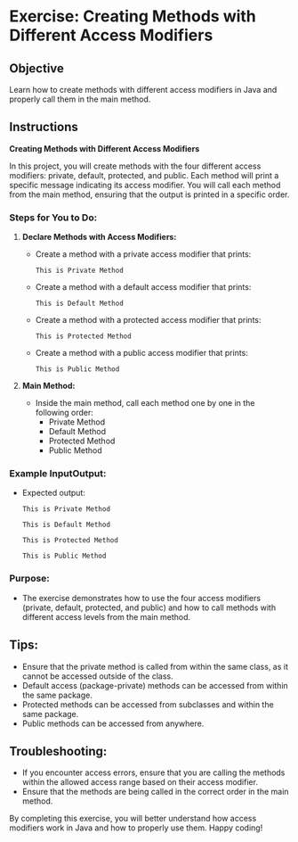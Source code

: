 # Exercise: Creating Methods with Different Access Modifiers

## Objective
Learn how to create methods with different access modifiers in Java and properly call them in the main method.

## Instructions

**Creating Methods with Different Access Modifiers**

In this project, you will create methods with the four different access modifiers: private, default, protected, and public. Each method will print a specific message indicating its access modifier. You will call each method from the main method, ensuring that the output is printed in a specific order.

### Steps for You to Do:

1. **Declare Methods with Access Modifiers:**
    - Create a method with a private access modifier that prints:
      ```
      This is Private Method
      ```
    - Create a method with a default access modifier that prints:
      ```
      This is Default Method
      ```
    - Create a method with a protected access modifier that prints:
      ```
      This is Protected Method
      ```
    - Create a method with a public access modifier that prints:
      ```
      This is Public Method
      ```

2. **Main Method:**
    - Inside the main method, call each method one by one in the following order:
        - Private Method
        - Default Method
        - Protected Method
        - Public Method

### Example InputOutput:

- Expected output:
  ```
  This is Private Method
  ```
  ```
  This is Default Method
  ```
  ```
  This is Protected Method
  ```
  ```
  This is Public Method
  ```

### Purpose:

- The exercise demonstrates how to use the four access modifiers (private, default, protected, and public) and how to call methods with different access levels from the main method.

## Tips:
- Ensure that the private method is called from within the same class, as it cannot be accessed outside of the class.
- Default access (package-private) methods can be accessed from within the same package.
- Protected methods can be accessed from subclasses and within the same package.
- Public methods can be accessed from anywhere.

## Troubleshooting:
- If you encounter access errors, ensure that you are calling the methods within the allowed access range based on their access modifier.
- Ensure that the methods are being called in the correct order in the main method.

By completing this exercise, you will better understand how access modifiers work in Java and how to properly use them. Happy coding!

